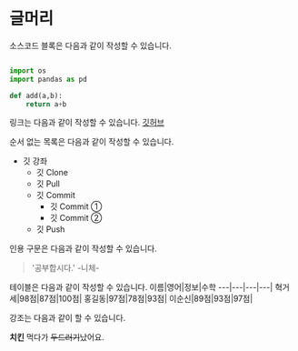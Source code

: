 # 글머리
소스코드 블록은 다음과 같이 작성할 수 있습니다.
```python

import os
import pandas as pd

def add(a,b):
	return a+b
```
링크는 다음과 같이 작성할 수 있습니다.
[깃허브](https://github.com/ziwonSeo-lab/Git_Tutorial)

순서 없는 목록은 다음과 같이 작성할 수 있습니다.
* 깃 강좌  
    * 깃 Clone  
    * 깃 Pull  
    * 깃 Commit    
        * 깃 Commit ①   
        * 깃 Commit ②  
    * 깃 Push

인용 구문은 다음과 같이 작성할 수 있습니다.
> '공부합시다.' -니체-

테이블은 다음과 같이 작성할 수 있습니다.
이름|영어|정보|수학
---|---|---|---|
혁거세|98점|87점|100점|
홍길동|97점|78점|93점|
이순신|89점|93점|97점|

강조는 다음과 같이 할 수 있습니다.

**치킨** 먹다가 ~~두드러기~~났어요.
